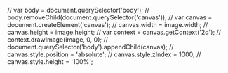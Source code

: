 // var body = document.querySelector('body');
// body.removeChild(document.querySelector('canvas'));
// var canvas = document.createElement('canvas');
// canvas.width = image.width;
// canvas.height = image.height;
// var context = canvas.getContext('2d');
// context.drawImage(image, 0, 0);
// document.querySelector('body').appendChild(canvas);
// canvas.style.position = 'absolute';
// canvas.style.zIndex = 1000;
// canvas.style.height = '100%';